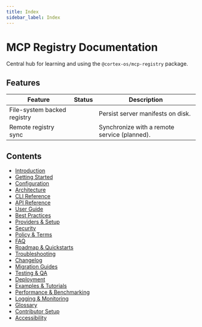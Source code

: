 ```yaml
---
title: Index
sidebar_label: Index
---
```


# MCP Registry Documentation

Central hub for learning and using the `@cortex-os/mcp-registry` package.

## Features

| Feature | Status | Description |
| --- | --- | --- |
| File-system backed registry |  | Persist server manifests on disk. |
| Remote registry sync |  | Synchronize with a remote service (planned). |

## Contents

- [Introduction](./introduction.md)
- [Getting Started](./getting-started.md)
- [Configuration](./configuration.md)
- [Architecture](./architecture.md)
- [CLI Reference](./cli.md)
- [API Reference](./api.md)
- [User Guide](./user-guide.md)
- [Best Practices](./best-practices.md)
- [Providers & Setup](./providers-setup.md)
- [Security](./security.md)
- [Policy & Terms](./policy-terms.md)
- [FAQ](./faq.md)
- [Roadmap & Quickstarts](./roadmap.md)
- [Troubleshooting](./troubleshooting.md)
- [Changelog](./changelog.md)
- [Migration Guides](./migration.md)
- [Testing & QA](./testing-qa.md)
- [Deployment](./deployment.md)
- [Examples & Tutorials](./examples.md)
- [Performance & Benchmarking](./performance.md)
- [Logging & Monitoring](./logging-monitoring.md)
- [Glossary](./glossary.md)
- [Contributor Setup](./contributor-setup.md)
- [Accessibility](./accessibility.md)
